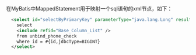 在MyBatis中MappedStatement用于映射一个sql语句的xml节点，如下：
```xml
  <select id="selectByPrimaryKey" parameterType="java.lang.Long" resultMap="BaseResultMap">
    select 
    <include refid="Base_Column_List" />
    from unbind_phone_check
    where id = #{id,jdbcType=BIGINT}
  </select>
```

